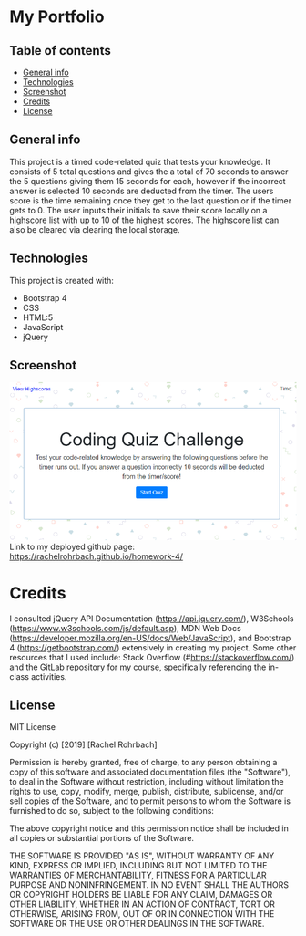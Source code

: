 # My Portfolio

## Table of contents
* [General info](#general-info)
* [Technologies](#technologies)
* [Screenshot](#screenshot)
* [Credits](#credits)
* [License](#license)

## General info
This project is a timed code-related quiz that tests your knowledge. It consists of 5 total questions and gives the a total of 70 seconds to answer the 5 questions giving them 15 seconds for each, however if the incorrect answer is selected 10 seconds are deducted from the timer. The users score is the time remaining once they get to the last question or if the timer gets to 0. The user inputs their initials to save their score locally on a highscore list with up to 10 of the highest scores. The highscore list can also be cleared via clearing the local storage.  
	
## Technologies
This project is created with: 
* Bootstrap 4
* CSS
* HTML:5
* JavaScript
* jQuery

## Screenshot
![project screenshot](assets/code-quiz-screenshot.png)
Link to my deployed github page: https://rachelrohrbach.github.io/homework-4/


# Credits
I consulted jQuery API Documentation (https://api.jquery.com/), W3Schools (https://www.w3schools.com/js/default.asp), MDN Web Docs (https://developer.mozilla.org/en-US/docs/Web/JavaScript), and Bootstrap 4 (https://getbootstrap.com/) extensively in creating my project. Some other resources that I used include: Stack Overflow (#https://stackoverflow.com/) and the GitLab repository for my course, specifically referencing the in-class activities. 

## License
MIT License

Copyright (c) [2019] [Rachel Rohrbach]

Permission is hereby granted, free of charge, to any person obtaining a copy
of this software and associated documentation files (the "Software"), to deal
in the Software without restriction, including without limitation the rights
to use, copy, modify, merge, publish, distribute, sublicense, and/or sell
copies of the Software, and to permit persons to whom the Software is
furnished to do so, subject to the following conditions:

The above copyright notice and this permission notice shall be included in all
copies or substantial portions of the Software.

THE SOFTWARE IS PROVIDED "AS IS", WITHOUT WARRANTY OF ANY KIND, EXPRESS OR
IMPLIED, INCLUDING BUT NOT LIMITED TO THE WARRANTIES OF MERCHANTABILITY,
FITNESS FOR A PARTICULAR PURPOSE AND NONINFRINGEMENT. IN NO EVENT SHALL THE
AUTHORS OR COPYRIGHT HOLDERS BE LIABLE FOR ANY CLAIM, DAMAGES OR OTHER
LIABILITY, WHETHER IN AN ACTION OF CONTRACT, TORT OR OTHERWISE, ARISING FROM,
OUT OF OR IN CONNECTION WITH THE SOFTWARE OR THE USE OR OTHER DEALINGS IN THE
SOFTWARE.